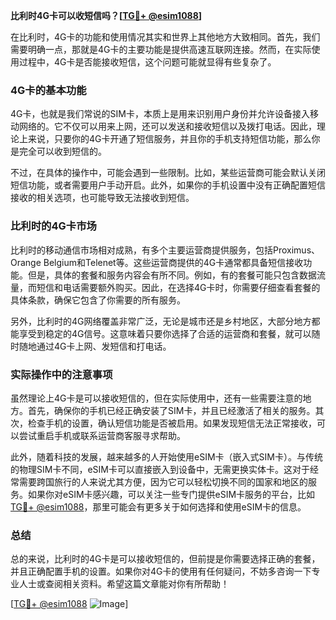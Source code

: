**比利时4G卡可以收短信吗？[[TG💪+ @esim1088](https://t.me/s/esim1088)]**

在比利时，4G卡的功能和使用情况其实和世界上其他地方大致相同。首先，我们需要明确一点，那就是4G卡的主要功能是提供高速互联网连接。然而，在实际使用过程中，4G卡是否能接收短信，这个问题可能就显得有些复杂了。

### 4G卡的基本功能

4G卡，也就是我们常说的SIM卡，本质上是用来识别用户身份并允许设备接入移动网络的。它不仅可以用来上网，还可以发送和接收短信以及拨打电话。因此，理论上来说，只要你的4G卡开通了短信服务，并且你的手机支持短信功能，那么你是完全可以收到短信的。

不过，在具体的操作中，可能会遇到一些限制。比如，某些运营商可能会默认关闭短信功能，或者需要用户手动开启。此外，如果你的手机设置中没有正确配置短信接收的相关选项，也可能导致无法接收到短信。

### 比利时的4G卡市场

比利时的移动通信市场相对成熟，有多个主要运营商提供服务，包括Proximus、Orange Belgium和Telenet等。这些运营商提供的4G卡通常都具备短信接收功能。但是，具体的套餐和服务内容会有所不同。例如，有的套餐可能只包含数据流量，而短信和电话需要额外购买。因此，在选择4G卡时，你需要仔细查看套餐的具体条款，确保它包含了你需要的所有服务。

另外，比利时的4G网络覆盖非常广泛，无论是城市还是乡村地区，大部分地方都能享受到稳定的4G信号。这意味着只要你选择了合适的运营商和套餐，就可以随时随地通过4G卡上网、发短信和打电话。

### 实际操作中的注意事项

虽然理论上4G卡是可以接收短信的，但在实际使用中，还有一些需要注意的地方。首先，确保你的手机已经正确安装了SIM卡，并且已经激活了相关的服务。其次，检查手机的设置，确认短信功能是否被启用。如果发现短信无法正常接收，可以尝试重启手机或联系运营商客服寻求帮助。

此外，随着科技的发展，越来越多的人开始使用eSIM卡（嵌入式SIM卡）。与传统的物理SIM卡不同，eSIM卡可以直接嵌入到设备中，无需更换实体卡。这对于经常需要跨国旅行的人来说尤其方便，因为它可以轻松切换不同的国家和地区的服务。如果你对eSIM卡感兴趣，可以关注一些专门提供eSIM卡服务的平台，比如[TG💪+ @esim1088](https://t.me/s/esim1088)，那里可能会有更多关于如何选择和使用eSIM卡的信息。

### 总结

总的来说，比利时的4G卡是可以接收短信的，但前提是你需要选择正确的套餐，并且正确配置手机的设置。如果你对4G卡的使用有任何疑问，不妨多咨询一下专业人士或查阅相关资料。希望这篇文章能对你有所帮助！

[[TG💪+ @esim1088](https://t.me/s/esim1088) ![Image](https://i.postimg.cc/4NQfJmqS/Snipaste-2025-05-13-00-14-12.png)]